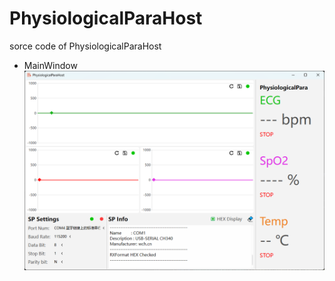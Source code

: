 # PhysiologicalParaHost
sorce code of PhysiologicalParaHost
- MainWindow
![image](https://github.com/PAPRIKA-T/PhysiologicalParaHost/blob/master/Img/MainWindow.png)
